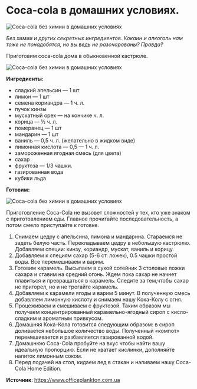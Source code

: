 # Coca-cola в домашних условиях.

![Coca-cola без химии в домашних условиях](/images/Kulinar/Napitki/coca-cola_01.jpg 'Coca-cola без химии в домашних условиях')

_Без химии и других секретных ингредиентов. Кокаин и алкоголь нам тоже не понадобятся, но вы ведь не разочарованы? Правда?_

Приготовим coca-cola дома в обыкновенной кастрюле.

![Coca-cola без химии в домашних условиях](/images/Kulinar/Napitki/coca-cola_02.jpg 'Coca-cola без химии в домашних условиях')

**Ингредиенты:**

- сладкий апельсин — 1 шт
- лимон — 1 шт
- семена кориандра — 1 ч. л.
- пучок кинзы
- мускатный орех — на кончике ч. л.
- корица — ½ ч. л.
- померанец — 1 шт
- мандарин — 1 шт
- ваниль — 0,5 ч. л. (желательно в жидком виде)
- лимонная кислота — 0,5 — 1 ч. л.
- замороженная ягодная смесь (для цвета)
- сахар
- фруктоза — 1/3 чашки.
- газированная вода
- кубики льда

**Готовим:**

![Coca-cola без химии в домашних условиях](/images/Kulinar/Napitki/coca-cola_03.jpg 'Coca-cola без химии в домашних условиях')

Приготовление Coca-Cola не вызовет сложностей у тех, кто уже знаком с приготовлением еды. Главное прочитайте последовательность, а потом смело приступайте к готовке.

1. Снимаем цедру с апельсина, лимона и мандарина. Стараемся не задеть белую часть. Перекладываем цедру в небольшую кастрюлю. Добавляем специи: кинзу, кориандр, мускат, ваниль и корицу.
2. Добавляем к специям сахар (5-6 ст. ложек), 0.5 чашки простой воды. Все перемешиваем и варим.
3. Готовим карамель. Высыпаем в сухой сотейник 3 столовые ложки сахара и ставим на средний огонь. Ждем пока сахар не начнет плавиться и превращаться в карамель. Следите за тем,чтобы сахар не пригорел, но и не трогайте карамель.
4. Добавляем к карамели ягоды и варим 5 минут. В полученную смесь добавляем лимонную кислоту и снимаем нашу Кока-Колу с огня.
5. Процеживаем и смешиваем с фруктозой. Таким образом мы получаем концентрированный карамельно-ягодный сироп с кисло-сладким и ароматным привкусом.
6. Домашняя Кока-Кола готовится следующим образом: в сироп доливается небольшое количество воды. Полученный «компот» перемешивается и разбавляется газированной водой.
7. Домашнюю Coca-Cola пробуйте на вкус чтобы найти вашу идеальную пропорцию. Если не хватает кислинки, дополняйте напиток лимонным соком.
8. Перед подачей на стол, кидаем лед в стакан и наливаем нашу Coca-Cola Home Edition.

**Источник**: https://www.officeplankton.com.ua
